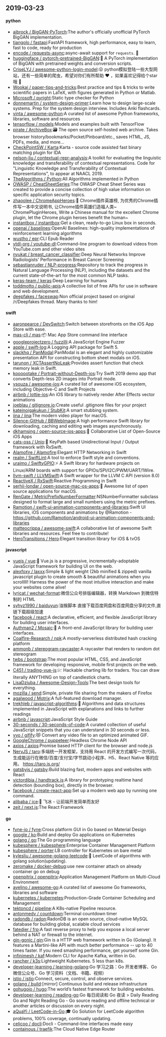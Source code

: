 ## 2019-03-23

#### python
* [ajbrock / BigGAN-PyTorch](https://github.com/ajbrock/BigGAN-PyTorch):The author's officially unofficial PyTorch BigGAN implementation.
* [tiangolo / fastapi](https://github.com/tiangolo/fastapi):FastAPI framework, high performance, easy to learn, fast to code, ready for production
* [encode / requests-async](https://github.com/encode/requests-async):async-await support for `requests`.
🍰
* [huggingface / pytorch-pretrained-BigGAN](https://github.com/huggingface/pytorch-pretrained-BigGAN):🦋
A PyTorch implementation of BigGAN with pretrained weights and conversion scripts.
* [CriseLYJ / awesome-python-login-model](https://github.com/CriseLYJ/awesome-python-login-model):😮
python模拟登陆一些大型网站，还有一些简单的爬虫，希望对你们有所帮助
❤️
，如果喜欢记得给个star哦
🌟
* [Wookai / paper-tips-and-tricks](https://github.com/Wookai/paper-tips-and-tricks):Best practice and tips & tricks to write scientific papers in LaTeX, with figures generated in Python or Matlab.
* [Microsoft / pyright](https://github.com/Microsoft/pyright):Static type checker for Python
* [donnemartin / system-design-primer](https://github.com/donnemartin/system-design-primer):Learn how to design large-scale systems. Prep for the system design interview. Includes Anki flashcards.
* [vinta / awesome-python](https://github.com/vinta/awesome-python):A curated list of awesome Python frameworks, libraries, software and resources
* [tensorflow / models](https://github.com/tensorflow/models):Models and examples built with TensorFlow
* [pirate / ArchiveBox](https://github.com/pirate/ArchiveBox):🗃
The open source self-hosted web archive. Takes browser history/bookmarks/Pocket/Pinboard/etc., saves HTML, JS, PDFs, media, and more...
* [CheckPointSW / Karta](https://github.com/CheckPointSW/Karta):Karta - source code assisted fast binary matching plugin for IDA
* [nelson-liu / contextual-repr-analysis](https://github.com/nelson-liu/contextual-repr-analysis):A toolkit for evaluating the linguistic knowledge and transferability of contextual representations. Code for "Linguistic Knowledge and Transferability of Contextual Representations", to appear at NAACL 2019.
* [TheAlgorithms / Python](https://github.com/TheAlgorithms/Python):All Algorithms implemented in Python
* [OWASP / CheatSheetSeries](https://github.com/OWASP/CheatSheetSeries):The OWASP Cheat Sheet Series was created to provide a concise collection of high value information on specific application security topics.
* [zhaoolee / ChromeAppHeroes](https://github.com/zhaoolee/ChromeAppHeroes):🌈
Chrome插件英雄榜, 为优秀的Chrome插件写一本中文说明书, 让Chrome插件英雄们造福人类~ ChromePluginHeroes, Write a Chinese manual for the excellent Chrome plugin, let the Chrome plugin heroes benefit the human~
* [instantbox / instantbox](https://github.com/instantbox/instantbox):Get a clean, ready-to-go Linux box in seconds.
* [openai / baselines](https://github.com/openai/baselines):OpenAI Baselines: high-quality implementations of reinforcement learning algorithms
* [wustho / epr](https://github.com/wustho/epr):CLI Epub Reader
* [ytdl-org / youtube-dl](https://github.com/ytdl-org/youtube-dl):Command-line program to download videos from YouTube.com and other video sites
* [nyukat / breast_cancer_classifier](https://github.com/nyukat/breast_cancer_classifier):Deep Neural Networks Improve Radiologists' Performance in Breast Cancer Screening
* [sebastianruder / NLP-progress](https://github.com/sebastianruder/NLP-progress):Repository to track the progress in Natural Language Processing (NLP), including the datasets and the current state-of-the-art for the most common NLP tasks.
* [keras-team / keras](https://github.com/keras-team/keras):Deep Learning for humans
* [toddmotto / public-apis](https://github.com/toddmotto/public-apis):A collective list of free APIs for use in software and web development.
* [deepfakes / faceswap](https://github.com/deepfakes/faceswap):Non official project based on original /r/Deepfakes thread. Many thanks to him!

#### swift
* [aaronpearce / DevSwitch](https://github.com/aaronpearce/DevSwitch):Switch between storefronts on the iOS App Store with ease.
* [mas-cli / mas](https://github.com/mas-cli/mas):📦
Mac App Store command line interface
* [googleprojectzero / fuzzilli](https://github.com/googleprojectzero/fuzzilli):A JavaScript Engine Fuzzer
* [apple / swift-log](https://github.com/apple/swift-log):A Logging API package for Swift 5.
* [slackhq / PanModal](https://github.com/slackhq/PanModal):PanModal is an elegant and highly customizable presentation API for constructing bottom sheet modals on iOS.
* [tarunon / XCTAssertNoLeak](https://github.com/tarunon/XCTAssertNoLeak):Provides assert function that check memory leak in Swift.
* [koooootake / Portrait-without-Depth-ios](https://github.com/koooootake/Portrait-without-Depth-ios):Try Swift 2019 demo app that converts Depth-less 2D images into Portrait mode.
* [vsouza / awesome-ios](https://github.com/vsouza/awesome-ios):A curated list of awesome iOS ecosystem, including Objective-C and Swift Projects
* [airbnb / lottie-ios](https://github.com/airbnb/lottie-ios):An iOS library to natively render After Effects vector animations
* [joeblau / gitignore.io](https://github.com/joeblau/gitignore.io):Create useful .gitignore files for your project
* [kateinoigakukun / StubKit](https://github.com/kateinoigakukun/StubKit):A smart stubbing system.
* [iina / iina](https://github.com/iina/iina):The modern video player for macOS.
* [Silence-GitHub / BBWebImage](https://github.com/Silence-GitHub/BBWebImage):A high performance Swift library for downloading, caching and editing web images asynchronously.
* [dkhamsing / open-source-ios-apps](https://github.com/dkhamsing/open-source-ios-apps):📱
Collaborative List of Open-Source iOS Apps
* [cats-oss / Unio](https://github.com/cats-oss/Unio):🔄
KeyPath based Unidirectional Input / Output framework with RxSwift.
* [Alamofire / Alamofire](https://github.com/Alamofire/Alamofire):Elegant HTTP Networking in Swift
* [realm / SwiftLint](https://github.com/realm/SwiftLint):A tool to enforce Swift style and conventions.
* [uraimo / SwiftyGPIO](https://github.com/uraimo/SwiftyGPIO):⚡️
A Swift library for hardware projects on Linux/ARM boards with support for GPIOs/SPI/I2C/PWM/UART/1Wire.
* [llvm-swift / LLVMSwift](https://github.com/llvm-swift/LLVMSwift):A Swift wrapper for the LLVM C API (version 8.0)
* [ReactiveX / RxSwift](https://github.com/ReactiveX/RxSwift):Reactive Programming in Swift
* [serhii-londar / open-source-mac-os-apps](https://github.com/serhii-londar/open-source-mac-os-apps):🚀
Awesome list of open source applications for macOS.
* [RenGate / MetricPrefixNumberFormatter](https://github.com/RenGate/MetricPrefixNumberFormatter):NSNumberFormatter subclass designed to format large and small numbers using the metric prefixes.
* [Ramotion / swift-ui-animation-components-and-libraries](https://github.com/Ramotion/swift-ui-animation-components-and-libraries):Swift UI libraries, iOS components and animations by @Ramotion - https://github.com/Ramotion/android-ui-animation-components-and-libraries
* [matteocrippa / awesome-swift](https://github.com/matteocrippa/awesome-swift):A collaborative list of awesome Swift libraries and resources. Feel free to contribute!
* [HeroTransitions / Hero](https://github.com/HeroTransitions/Hero):Elegant transition library for iOS & tvOS

#### javascript
* [vuejs / vue](https://github.com/vuejs/vue):🖖
Vue.js is a progressive, incrementally-adoptable JavaScript framework for building UI on the web.
* [alexfoxy / laxxx](https://github.com/alexfoxy/laxxx):Simple & light weight (2kb minified & zipped) vanilla javascript plugin to create smooth & beautiful animations when you scrolllll! Harness the power of the most intuitive interaction and make your websites come alive!
* [lyricat / wechat-format](https://github.com/lyricat/wechat-format):微信公众号排版编辑器，转换 Markdown 到微信特制的 HTML
* [syhyz1990 / baiduyun](https://github.com/syhyz1990/baiduyun):油猴脚本 直接下载百度网盘和百度网盘分享的文件,直链下载超级加速
* [facebook / react](https://github.com/facebook/react):A declarative, efficient, and flexible JavaScript library for building user interfaces.
* [Authman2 / Mosaic](https://github.com/Authman2/Mosaic):🎨
A front-end JavaScript library for building user interfaces.
* [Coalfire-Research / npk](https://github.com/Coalfire-Research/npk):A mostly-serverless distributed hash cracking platform
* [ammonb / stereogram-raycaster](https://github.com/ammonb/stereogram-raycaster):A raycaster that renders to random dot stereogram
* [twbs / bootstrap](https://github.com/twbs/bootstrap):The most popular HTML, CSS, and JavaScript framework for developing responsive, mobile first projects on the web.
* [C451 / trading-vue-js](https://github.com/C451/trading-vue-js):💹
Hackable charting lib for traders. You can draw literally ANYTHING on top of candlestick charts.
* [LisaDziuba / Awesome-Design-Tools](https://github.com/LisaDziuba/Awesome-Design-Tools):The best design tools for everything.
* [mozilla / send](https://github.com/mozilla/send):Simple, private file sharing from the makers of Firefox
* [agalwood / Motrix](https://github.com/agalwood/Motrix):A full-featured download manager.
* [trekhleb / javascript-algorithms](https://github.com/trekhleb/javascript-algorithms):📝
Algorithms and data structures implemented in JavaScript with explanations and links to further readings
* [airbnb / javascript](https://github.com/airbnb/javascript):JavaScript Style Guide
* [30-seconds / 30-seconds-of-code](https://github.com/30-seconds/30-seconds-of-code):A curated collection of useful JavaScript snippets that you can understand in 30 seconds or less.
* [vvo / gifify](https://github.com/vvo/gifify):😻
Convert any video file to an optimized animated GIF.
* [GoogleChrome / puppeteer](https://github.com/GoogleChrome/puppeteer):Headless Chrome Node API
* [axios / axios](https://github.com/axios/axios):Promise based HTTP client for the browser and node.js
* [NervJS / taro](https://github.com/NervJS/taro):多端统一开发框架，支持用 React 的开发方式编写一次代码，生成能运行在微信/百度/支付宝/字节跳动小程序、H5、React Native 等的应用。 https://taro.js.org/
* [gatsbyjs / gatsby](https://github.com/gatsbyjs/gatsby):Build blazing fast, modern apps and websites with React
* [victordibia / handtrack.js](https://github.com/victordibia/handtrack.js):A library for prototyping realtime hand detection (bounding box), directly in the browser.
* [facebook / create-react-app](https://github.com/facebook/create-react-app):Set up a modern web app by running one command.
* [alibaba / ice](https://github.com/alibaba/ice):🚀
飞冰 - 让前端开发简单而友好
* [zeit / next.js](https://github.com/zeit/next.js):The React Framework

#### go
* [fyne-io / fyne](https://github.com/fyne-io/fyne):Cross platform GUI in Go based on Material Design
* [google / ko](https://github.com/google/ko):Build and deploy Go applications on Kubernetes
* [golang / go](https://github.com/golang/go):The Go programming language
* [kubesphere / kubesphere](https://github.com/kubesphere/kubesphere):Enterprise Container Management Platform
* [kubesphere / porter](https://github.com/kubesphere/porter):LB controller for Kubernetes on bare metal
* [kylesliu / awesome-golang-leetcode](https://github.com/kylesliu/awesome-golang-leetcode):📝
LeetCode of algorithms with golang solution(updating).
* [zeromake / docker-debug](https://github.com/zeromake/docker-debug):use new container attach on already container go on debug
* [openpitrix / openpitrix](https://github.com/openpitrix/openpitrix):Application Management Platform on Multi-Cloud Environment
* [avelino / awesome-go](https://github.com/avelino/awesome-go):A curated list of awesome Go frameworks, libraries and software
* [kubernetes / kubernetes](https://github.com/kubernetes/kubernetes):Production-Grade Container Scheduling and Management
* [tektoncd / pipeline](https://github.com/tektoncd/pipeline):A K8s-native Pipeline resource.
* [antonmedv / countdown](https://github.com/antonmedv/countdown):Terminal countdown timer
* [radondb / radon](https://github.com/radondb/radon):RadonDB is an open source, cloud-native MySQL database for building global, scalable cloud services
* [fatedier / frp](https://github.com/fatedier/frp):A fast reverse proxy to help you expose a local server behind a NAT or firewall to the internet.
* [gin-gonic / gin](https://github.com/gin-gonic/gin):Gin is a HTTP web framework written in Go (Golang). It features a Martini-like API with much better performance -- up to 40 times faster. If you need smashing performance, get yourself some Gin.
* [infinimesh / kaf](https://github.com/infinimesh/kaf):Modern CLI for Apache Kafka, written in Go.
* [rancher / k3s](https://github.com/rancher/k3s):Lightweight Kubernetes. 5 less than k8s.
* [developer-learning / learning-golang](https://github.com/developer-learning/learning-golang):Go 学习之路：Go 开发者博客、Go 微信公众号、Go 学习资料（文档、书籍、视频）
* [istio / istio](https://github.com/istio/istio):Connect, secure, control, and observe services.
* [golang / build](https://github.com/golang/build):[mirror] Continuous build and release infrastructure
* [gohugoio / hugo](https://github.com/gohugoio/hugo):The world’s fastest framework for building websites.
* [developer-learning / reading-go](https://github.com/developer-learning/reading-go):Go 每日阅读和 Go 夜读 > Daily Reading Go and Night Reading Go - Go source reading and offline technical or another articles or discussion on every night.
* [aQuaYi / LeetCode-in-Go](https://github.com/aQuaYi/LeetCode-in-Go):🎓
Go Solution for LeetCode algorithm problems, 100% coverage, continually updating.
* [celicoo / docli](https://github.com/celicoo/docli):Docli - Command-line interfaces made easy
* [containous / traefik](https://github.com/containous/traefik):The Cloud Native Edge Router
